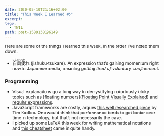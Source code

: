 ```yaml
---
date: 2020-05-10T21:16+02:00
title: "This Week I Learned #5"
excerpt:
tags:
  - TWIL
path: post-1589138196149
---
```


Here are some of the things I learned this week, in the order I’ve noted them down.

* <ruby>自粛<rt>じしゅく</rt>疲<rt>つか</rt>れ</ruby> (jishuku-tsukare). An expression that’s gaining momentum right now in Japanese media, meaning _getting tired of voluntary confinement_.

### Programming

* Visual explanations go a long way in demystifying notoriously tricky topics such as [floating numbers]([Floating Point Visually Explained](https://fabiensanglard.net/floating_point_visually_explained/index.html)) and [regular expressions](https://refrf.shreyasminocha.me).
* JavaScript frameworks are costly, argues [this well researched piece](https://timkadlec.com/remembers/2020-04-21-the-cost-of-javascript-frameworks/) by Tim Kadlec. One would think that performance tends to get better over time in technology, but that’s not necessarily the case.
* I picked up some LaTeX this week for writing mathematical notations and [this cheatsheet](https://davidhamann.de/2017/06/12/latex-cheat-sheet/) came in quite handy.

